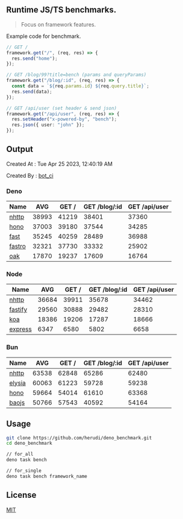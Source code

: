 ## Runtime JS/TS benchmarks.

> Focus on framework features.

Example code for benchmark.
```ts
// GET /
framework.get("/", (req, res) => {
  res.send("home");
});

// GET /blog/99?title=bench (params and queryParams)
framework.get("/blog/:id", (req, res) => {
  const data = `${req.params.id} ${req.query.title}`;
  res.send(data);
});

// GET /api/user (set header & send json)
framework.get("/api/user", (req, res) => {
  res.setHeader("x-powered-by", "bench");
  res.json({ user: "john" });
});
```

## Output
Created At : Tue Apr 25 2023, 12:40:19 AM

Created By : [bot_ci](https://github.com/herudi/deno_benchmarks/commits?author=github-actions%5Bbot%5D)


### Deno
|Name|AVG|GET /|GET /blog/:id|GET /api/user|
|----|----|----|----|----|
|[nhttp](https://github.com/nhttp/nhttp)|38993|41219|38401|37360|
|[hono](https://github.com/honojs/hono)|37003|39180|37544|34285|
|[fast](https://github.com/danteissaias/fast)|35245|40259|28489|36988|
|[fastro](https://github.com/fastrodev/fastro)|32321|37730|33332|25902|
|[oak](https://github.com/oakserver/oak)|17870|19237|17609|16764|
  


### Node
|Name|AVG|GET /|GET /blog/:id|GET /api/user|
|----|----|----|----|----|
|[nhttp](https://github.com/nhttp/nhttp)|36684|39911|35678|34462|
|[fastify](https://github.com/fastify/fastify)|29560|30888|29482|28310|
|[koa](https://github.com/koajs/koa)|18386|19206|17287|18666|
|[express](https://github.com/expressjs/express)|6347|6580|5802|6658|
  


### Bun
|Name|AVG|GET /|GET /blog/:id|GET /api/user|
|----|----|----|----|----|
|[nhttp](https://github.com/nhttp/nhttp)|63538|62848|65286|62480|
|[elysia](https://github.com/elysiajs/elysia)|60063|61223|59728|59238|
|[hono](https://github.com/honojs/hono)|59664|54014|61610|63368|
|[baojs](https://github.com/mattreid1/baojs)|50766|57543|40592|54164|
  



## Usage

```bash
git clone https://github.com/herudi/deno_benchmark.git
cd deno_benchmark

// for_all
deno task bench

// for_single
deno task bench framework_name
```

## License

[MIT](LICENSE)

